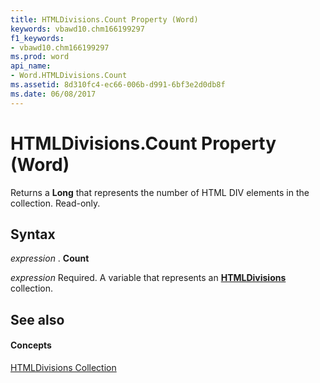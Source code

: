 ```yaml
---
title: HTMLDivisions.Count Property (Word)
keywords: vbawd10.chm166199297
f1_keywords:
- vbawd10.chm166199297
ms.prod: word
api_name:
- Word.HTMLDivisions.Count
ms.assetid: 8d310fc4-ec66-006b-d991-6bf3e2d0db8f
ms.date: 06/08/2017
---
```



# HTMLDivisions.Count Property (Word)

Returns a **Long** that represents the number of HTML DIV elements in the collection. Read-only.


## Syntax

 _expression_ . **Count**

 _expression_ Required. A variable that represents an **[HTMLDivisions](htmldivisions-object-word.md)** collection.


## See also


#### Concepts


[HTMLDivisions Collection](htmldivisions-object-word.md)

